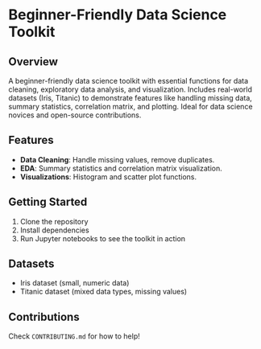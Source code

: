 # Beginner-Friendly Data Science Toolkit

## Overview

A beginner-friendly data science toolkit with essential functions for data cleaning, exploratory data analysis, and visualization. Includes real-world datasets (Iris, Titanic) to demonstrate features like handling missing data, summary statistics, correlation matrix, and plotting. Ideal for data science novices and open-source contributions.

## Features

- **Data Cleaning**: Handle missing values, remove duplicates.
- **EDA**: Summary statistics and correlation matrix visualization.
- **Visualizations**: Histogram and scatter plot functions.

## Getting Started

1. Clone the repository
2. Install dependencies
3. Run Jupyter notebooks to see the toolkit in action

## Datasets

- Iris dataset (small, numeric data)
- Titanic dataset (mixed data types, missing values)

## Contributions

Check `CONTRIBUTING.md` for how to help!
